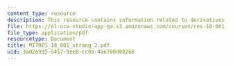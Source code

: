 ```yaml
---
content_type: resource
description: This resource contains information related to derivatives.
file: https://ol-ocw-studio-app-qa.s3.amazonaws.com/courses/res-18-001-calculus-online-textbook-spring-2005/3ad269d554578ee8cc9a4a6790d00266_MITRES_18_001_strang_2.pdf
file_type: application/pdf
resourcetype: Document
title: MITRES_18_001_strang_2.pdf
uid: 3ad269d5-5457-8ee8-cc9a-4a6790d00266
---
```

